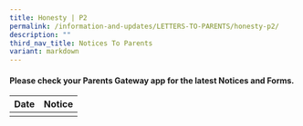 ```yaml
---
title: Honesty | P2
permalink: /information-and-updates/LETTERS-TO-PARENTS/honesty-p2/
description: ""
third_nav_title: Notices To Parents
variant: markdown
---
```

#### Please check your **Parents Gateway** app for the latest Notices and Forms.



| Date | Notice | 
| -------- | -------- |
|  |  |